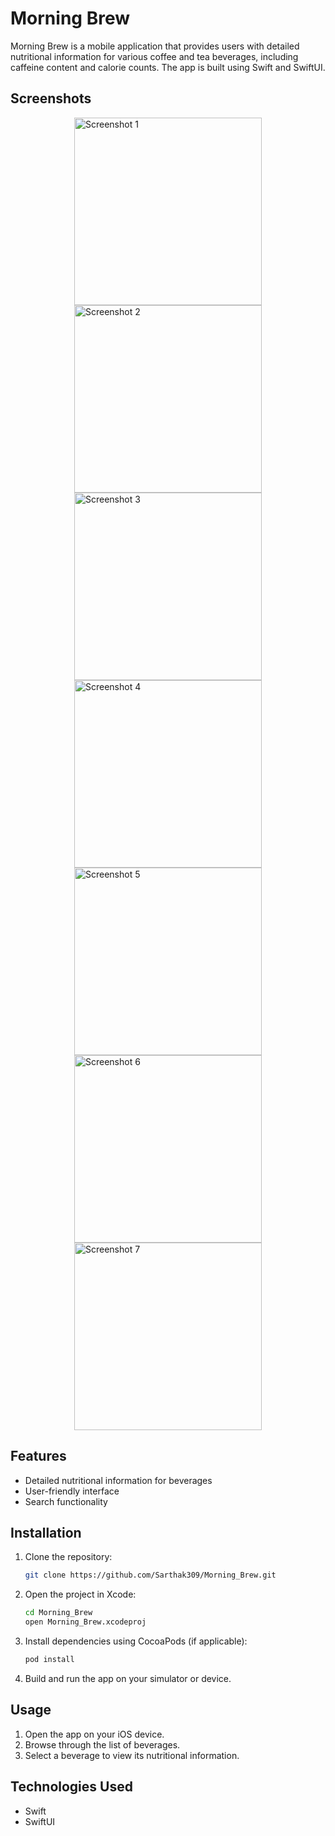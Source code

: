 # Morning Brew

Morning Brew is a mobile application that provides users with detailed nutritional information for various coffee and tea beverages, including caffeine content and calorie counts. The app is built using Swift and SwiftUI.

## Screenshots

<div style="display: flex; flex-wrap: wrap; justify-content: space-around;">
    <img src="images/1.png" alt="Screenshot 1" width="300"/>
    <img src="images/2.png" alt="Screenshot 2" width="300"/>
    <img src="images/3.png" alt="Screenshot 3" width="300"/>
    <img src="images/4.png" alt="Screenshot 4" width="300"/>
    <img src="images/5.png" alt="Screenshot 5" width="300"/>
    <img src="images/6.png" alt="Screenshot 6" width="300"/>
    <img src="images/7.png" alt="Screenshot 7" width="300"/>
</div>

## Features
- Detailed nutritional information for beverages
- User-friendly interface
- Search functionality

## Installation

1. Clone the repository:
    ```sh
    git clone https://github.com/Sarthak309/Morning_Brew.git
    ```

2. Open the project in Xcode:
    ```sh
    cd Morning_Brew
    open Morning_Brew.xcodeproj
    ```

3. Install dependencies using CocoaPods (if applicable):
    ```sh
    pod install
    ```

4. Build and run the app on your simulator or device.

## Usage

1. Open the app on your iOS device.
2. Browse through the list of beverages.
3. Select a beverage to view its nutritional information.

## Technologies Used
- Swift
- SwiftUI
